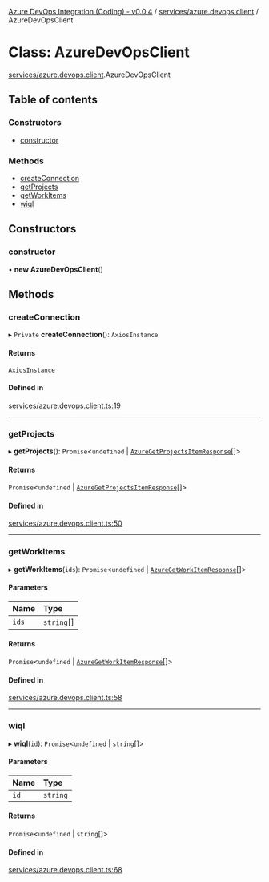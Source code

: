 [Azure DevOps Integration (Coding) - v0.0.4](../README.md) / [services/azure.devops.client](../modules/services_azure_devops_client.md) / AzureDevOpsClient

# Class: AzureDevOpsClient

[services/azure.devops.client](../modules/services_azure_devops_client.md).AzureDevOpsClient

## Table of contents

### Constructors

- [constructor](services_azure_devops_client.AzureDevOpsClient.md#constructor)

### Methods

- [createConnection](services_azure_devops_client.AzureDevOpsClient.md#createconnection)
- [getProjects](services_azure_devops_client.AzureDevOpsClient.md#getprojects)
- [getWorkItems](services_azure_devops_client.AzureDevOpsClient.md#getworkitems)
- [wiql](services_azure_devops_client.AzureDevOpsClient.md#wiql)

## Constructors

### constructor

• **new AzureDevOpsClient**()

## Methods

### createConnection

▸ `Private` **createConnection**(): `AxiosInstance`

#### Returns

`AxiosInstance`

#### Defined in

[services/azure.devops.client.ts:19](https://github.com/jeysgar1/azure-devops-api-kms/blob/65a7ab4/src/services/azure.devops.client.ts#L19)

___

### getProjects

▸ **getProjects**(): `Promise`<`undefined` \| [`AzureGetProjectsItemResponse`](models_azureDevOps_getProjects_azureGetProjectsItemResponse.AzureGetProjectsItemResponse.md)[]\>

#### Returns

`Promise`<`undefined` \| [`AzureGetProjectsItemResponse`](models_azureDevOps_getProjects_azureGetProjectsItemResponse.AzureGetProjectsItemResponse.md)[]\>

#### Defined in

[services/azure.devops.client.ts:50](https://github.com/jeysgar1/azure-devops-api-kms/blob/65a7ab4/src/services/azure.devops.client.ts#L50)

___

### getWorkItems

▸ **getWorkItems**(`ids`): `Promise`<`undefined` \| [`AzureGetWorkItemResponse`](models_azureDevOps_getWorkItems_azureGetWorkItemResponse.AzureGetWorkItemResponse.md)[]\>

#### Parameters

| Name | Type |
| :------ | :------ |
| `ids` | `string`[] |

#### Returns

`Promise`<`undefined` \| [`AzureGetWorkItemResponse`](models_azureDevOps_getWorkItems_azureGetWorkItemResponse.AzureGetWorkItemResponse.md)[]\>

#### Defined in

[services/azure.devops.client.ts:58](https://github.com/jeysgar1/azure-devops-api-kms/blob/65a7ab4/src/services/azure.devops.client.ts#L58)

___

### wiql

▸ **wiql**(`id`): `Promise`<`undefined` \| `string`[]\>

#### Parameters

| Name | Type |
| :------ | :------ |
| `id` | `string` |

#### Returns

`Promise`<`undefined` \| `string`[]\>

#### Defined in

[services/azure.devops.client.ts:68](https://github.com/jeysgar1/azure-devops-api-kms/blob/65a7ab4/src/services/azure.devops.client.ts#L68)
